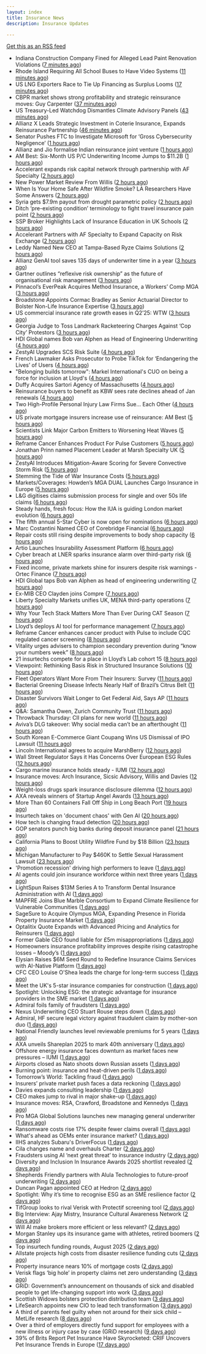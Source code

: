 ```yaml
---
layout: index
title: Insurance News
description: Insurance Updates

---
```


[Get this as an RSS feed](/insurance.rss)

<!-- news_marker starts -->
- Indiana Construction Company Fined for Alleged Lead Paint Renovation Violations ([7 minutes ago](https://www.insurancejournal.com/news/midwest/2025/09/11/838876.htm))
- Rhode Island Requiring All School Buses to Have Video Systems ([11 minutes ago](https://www.insurancejournal.com/news/east/2025/09/11/838869.htm))
- US LNG Exporters Race to Tie Up Financing as Surplus Looms ([17 minutes ago](https://www.insurancejournal.com/news/southcentral/2025/09/11/838871.htm))
- CBPR market shows strong profitability and strategic reinsurance moves: Guy Carpenter ([37 minutes ago](https://www.reinsurancene.ws/cbpr-market-shows-strong-profitability-and-strategic-reinsurance-moves-guy-carpenter/))
- US Treasury-Led Watchdog Dismantles Climate Advisory Panels ([43 minutes ago](https://www.insurancejournal.com/news/national/2025/09/11/838859.htm))
- Allianz X Leads Strategic Investment in Coterie Insurance, Expands Reinsurance Partnership ([46 minutes ago](https://www.insurtechinsights.com/allianz-x-leads-strategic-investment-in-coterie-insurance-expands-reinsurance-partnership/))
- Senator Pushes FTC to Investigate Microsoft for ‘Gross Cybersecurity Negligence’ ([1 hours ago](https://www.insurancejournal.com/news/national/2025/09/11/838856.htm))
- Allianz and Jio formalise Indian reinsurance joint venture ([1 hours ago](https://www.reinsurancene.ws/allianz-and-jio-formalise-indian-reinsurance-joint-venture/))
- AM Best: Six-Month US P/C Underwriting Income Jumps to $11.2B ([1 hours ago](https://www.insurancejournal.com/news/national/2025/09/11/838851.htm))
- Accelerant expands risk capital network through partnership with AF Specialty ([2 hours ago](https://www.reinsurancene.ws/accelerant-expands-risk-capital-network-through-partnership-with-af-specialty/))
- New Power Market Review From Willis ([2 hours ago](https://insurance-edge.net/2025/09/11/new-power-market-review-from-willis/))
- When Is Your Home Safe After Wildfire Smoke? LA Researchers Have Some Answers ([2 hours ago](https://www.insurancejournal.com/news/west/2025/09/11/838843.htm))
- Syria gets $7.9m payout from drought parametric policy ([2 hours ago](https://www.reinsurancene.ws/syria-gets-7-9m-payout-from-drought-parametric-policy/))
- Ditch ‘pre-existing condition’ terminology to fight travel insurance pain point ([2 hours ago](https://www.postonline.co.uk/news/7958966/ditch-%E2%80%98pre-existing-condition%E2%80%99-terminology-to-fight-travel-insurance-pain-point))
- SSP Broker Highlights Lack of Insurance Education in UK Schools ([2 hours ago](https://insurance-edge.net/2025/09/11/ssp-broker-highlights-lack-of-insurance-education-in-uk-schools/))
- Accelerant Partners with AF Specialty to Expand Capacity on Risk Exchange ([2 hours ago](https://www.insurtechinsights.com/accelerant-partners-with-af-specialty-to-expand-capacity-on-risk-exchange/))
- Leddy Named New CEO at Tampa-Based Ryze Claims Solutions ([2 hours ago](https://www.insurancejournal.com/news/southeast/2025/09/11/838838.htm))
- Allianz GenAI tool saves 135 days of underwriter time in a year ([3 hours ago](https://www.postonline.co.uk/technology/7959005/allianz-genai-tool-saves-135-days-of-underwriter-time-in-a-year))
- Gartner outlines “reflexive risk ownership” as the future of organisational risk management ([3 hours ago](https://www.reinsurancene.ws/gartner-outlines-reflexive-risk-ownership-as-the-future-of-organisational-risk-management/))
- Pinnacol’s EverPeak Acquires Method Insurance, a Workers’ Comp MGA ([3 hours ago](https://www.insurancejournal.com/news/southeast/2025/09/11/838835.htm))
- Broadstone Appoints Cormac Bradley as Senior Actuarial Director to Bolster Non-Life Insurance Expertise ([3 hours ago](https://www.insurtechinsights.com/broadstone-appoints-cormac-bradley-as-senior-actuarial-director-to-bolster-non-life-insurance-expertise/))
- US commercial insurance rate growth eases in Q2’25: WTW ([3 hours ago](https://www.reinsurancene.ws/us-commercial-insurance-rate-growth-eases-in-q225-wtw/))
- Georgia Judge to Toss Landmark Racketeering Charges Against ‘Cop City’ Protestors ([3 hours ago](https://www.insurancejournal.com/news/southeast/2025/09/11/838827.htm))
- HDI Global names Bob van Alphen as Head of Engineering Underwriting ([4 hours ago](https://www.reinsurancene.ws/hdi-global-names-bob-van-alphen-as-head-of-engineering-underwriting/))
- ZestyAI Upgrades SCS Risk Suite ([4 hours ago](https://insurance-edge.net/2025/09/11/zestyai-upgrades-scs-risk-suite/))
- French Lawmaker Asks Prosecutor to Probe TikTok for ‘Endangering the Lives’ of Users ([4 hours ago](https://www.insurancejournal.com/news/international/2025/09/11/838808.htm))
- "Belonging builds tomorrow": Markel International's CUO on being a force for inclusion at Lloyd's ([4 hours ago](https://www.insurancebusinessmag.com/uk/news/diversity-inclusion/belonging-builds-tomorrow-markel-internationals-cuo-on-being-a-force-for-inclusion-at-lloyds-549345.aspx))
- Duffy Acquires Sartori Agency of Massachusetts ([4 hours ago](https://www.insurancejournal.com/news/east/2025/09/11/838760.htm))
- Reinsurance buyers to benefit as KBW sees rate declines ahead of Jan renewals ([4 hours ago](https://www.reinsurancene.ws/reinsurance-buyers-to-benefit-as-kbw-sees-rate-declines-ahead-of-jan-renewals/))
- Two High-Profile Personal Injury Law Firms Sue… Each Other ([4 hours ago](https://www.insurancejournal.com/news/east/2025/09/11/838797.htm))
- US private mortgage insurers increase use of reinsurance: AM Best ([5 hours ago](https://www.reinsurancene.ws/us-private-mortgage-insurers-increase-use-of-reinsurance-am-best/))
- Scientists Link Major Carbon Emitters to Worsening Heat Waves ([5 hours ago](https://www.insurancejournal.com/news/international/2025/09/11/838793.htm))
- Reframe Cancer Enhances Product For Pulse Customers ([5 hours ago](https://insurance-edge.net/2025/09/11/reframe-cancer-enhances-product-for-pulse-customers/))
- Jonathan Prinn named Placement Leader at Marsh Specialty UK ([5 hours ago](https://www.reinsurancene.ws/jonathan-prinn-named-placement-leader-at-marsh-specialty-uk/))
- ZestyAI Introduces Mitigation-Aware Scoring for Severe Convective Storm Risk ([5 hours ago](https://www.insurtechinsights.com/zestyai-introduces-mitigation-aware-scoring-for-severe-convective-storm-risk/))
- Stemming the Tide of War Insurance Costs ([5 hours ago](https://insurance-edge.net/2025/09/11/stemming-the-tide-of-war-insurance-costs/))
- Markets/Coverages: Howden’s MGA DUAL Launches Cargo Insurance in Europe ([5 hours ago](https://www.insurancejournal.com/news/international/2025/09/11/838790.htm))
- L&G digitises claims submission process for single and over 50s life claims ([6 hours ago](https://ifamagazine.com/lg-digitises-claims-submission-process-for-single-and-over-50s-life-claims/))
- Steady hands, fresh focus: How the IUA is guiding London market evolution ([6 hours ago](https://www.insurancebusinessmag.com/uk/news/breaking-news/steady-hands-fresh-focus-how-the-iua-is-guiding-london-market-evolution-549328.aspx))
- The fifth annual 5-Star Cyber is now open for nominations ([6 hours ago](https://www.insurancebusinessmag.com/uk/news/cyber/the-fifth-annual-5star-cyber-is-now-open-for-nominations-549327.aspx))
- Marc Costantini Named CEO of Corebridge Financial ([6 hours ago](https://www.insurtechinsights.com/marc-costantini-named-ceo-of-corebridge-financial/))
- Repair costs still rising despite improvements to body shop capacity ([6 hours ago](https://www.postonline.co.uk/news/7958986/repair-costs-still-rising-despite-improvements-to-body-shop-capacity))
- Artio Launches Insurability Assessment Platform ([6 hours ago](https://insurance-edge.net/2025/09/11/artio-launches-insurability-assessment-platform/))
- Cyber breach at LNER sparks insurance alarm over third-party risk ([6 hours ago](https://www.insurancebusinessmag.com/uk/news/cyber/cyber-breach-at-lner-sparks-insurance-alarm-over-thirdparty-risk-549376.aspx))
- Fixed income, private markets shine for insurers despite risk warnings - Ortec Finance ([7 hours ago](https://www.insurancebusinessmag.com/uk/news/breaking-news/fixed-income-private-markets-shine-for-insurers-despite-risk-warnings--ortec-finance-549319.aspx))
- HDI Global taps Bob van Alphen as head of engineering underwriting ([7 hours ago](https://www.insurancebusinessmag.com/uk/news/construction-engineering/hdi-global-taps-bob-van-alphen-as-head-of-engineering-underwriting-549317.aspx))
- Ex-MIB CEO Clayden joins Compre ([7 hours ago](https://www.postonline.co.uk/claims/7959003/ex-mib-ceo-clayden-joins-compre))
- Liberty Specialty Markets unifies UK, MENA third-party operations ([7 hours ago](https://www.insurancebusinessmag.com/uk/news/breaking-news/liberty-specialty-markets-unifies-uk-mena-thirdparty-operations-549313.aspx))
- Why Your Tech Stack Matters More Than Ever During CAT Season ([7 hours ago](https://www.insurancejournal.com/blogs/ezlynx/2025/09/11/838745.htm))
- Lloyd’s deploys AI tool for performance management ([7 hours ago](https://www.postonline.co.uk/technology/7958321/lloyd%E2%80%99s-deploys-ai-tool-for-performance-management))
- Reframe Cancer enhances cancer product with Pulse to include CQC regulated cancer screening ([8 hours ago](https://ifamagazine.com/reframe-cancer-enhances-cancer-product-with-pulse-to-include-cqc-regulated-cancer-screening/))
- Vitality urges advisers to champion secondary prevention during “know your numbers week” ([8 hours ago](https://ifamagazine.com/vitality-urges-advisers-to-champion-secondary-prevention-during-know-your-numbers-week/))
- 21 insurtechs compete for a place in Lloyd’s Lab cohort 15 ([8 hours ago](https://www.postonline.co.uk/lloyd%E2%80%99slondon/7959000/21-insurtechs-compete-for-a-place-in-lloyd%E2%80%99s-lab-cohort-15))
- Viewpoint: Rethinking Basis Risk in Structured Insurance Solutions ([10 hours ago](https://www.insurancejournal.com/news/national/2025/09/11/838764.htm))
- Fleet Operators Want More From Their Insurers: Survey ([11 hours ago](https://www.insurancejournal.com/news/national/2025/09/11/838758.htm))
- Bacterial Greening Disease Infects Nearly Half of Brazil’s Citrus Belt ([11 hours ago](https://www.insurancejournal.com/news/international/2025/09/11/838774.htm))
- Disaster Survivors Wait Longer to Get Federal Aid, Says AP ([11 hours ago](https://www.insurancejournal.com/news/national/2025/09/11/838755.htm))
- Q&A: Samantha Owen, Zurich Community Trust ([11 hours ago](https://www.postonline.co.uk/people/7958089/qa-samantha-owen-zurich-community-trust))
- Throwback Thursday: CII plans for new world ([11 hours ago](https://www.postonline.co.uk/people/7956765/throwback-thursday-cii-plans-for-new-world))
- Aviva’s DLG takeover: Why social media can’t be an afterthought ([11 hours ago](https://www.postonline.co.uk/news/7958969/aviva%E2%80%99s-dlg-takeover-why-social-media-can%E2%80%99t-be-an-afterthought))
- South Korean E-Commerce Giant Coupang Wins US Dismissal of IPO Lawsuit ([11 hours ago](https://www.insurancejournal.com/news/international/2025/09/11/838778.htm))
- Lincoln International agrees to acquire MarshBerry ([12 hours ago](https://www.insurancebusinessmag.com/uk/news/mergers-acquisitions/lincoln-international-agrees-to-acquire-marshberry-549269.aspx))
- Wall Street Regulator Says it Has Concerns Over European ESG Rules ([12 hours ago](https://www.insurancejournal.com/news/international/2025/09/11/838771.htm))
- Cargo marine insurance holds steady - IUMI ([12 hours ago](https://www.insurancebusinessmag.com/uk/news/marine/cargo-marine-insurance-holds-steady--iumi-549261.aspx))
- Insurance moves: Arch Insurance, Sicsic Advisory, Willis and Davies ([12 hours ago](https://www.insurancebusinessmag.com/uk/news/breaking-news/insurance-moves-arch-insurance-sicsic-advisory-willis-and-davies-549260.aspx))
- Weight-loss drugs spark insurance disclosure dilemma ([12 hours ago](https://www.insurancebusinessmag.com/uk/news/life-insurance/weightloss-drugs-spark-insurance-disclosure-dilemma-549259.aspx))
- AXA reveals winners of Startup Angel Awards ([13 hours ago](https://www.insurancebusinessmag.com/uk/news/breaking-news/axa-reveals-winners-of-startup-angel-awards-549255.aspx))
- More Than 60 Containers Fall Off Ship in Long Beach Port ([19 hours ago](https://www.insurancejournal.com/news/west/2025/09/10/838781.htm))
- Insurtech takes on 'document chaos' with Gen AI ([20 hours ago](https://www.dig-in.com/news/insurtech-takes-on-document-chaos-with-gen-ai))
- How tech is changing fraud detection ([20 hours ago](https://www.dig-in.com/opinion/how-tech-is-changing-fraud-detection))
- GOP senators punch big banks during deposit insurance panel ([21 hours ago](https://www.dig-in.com/news/gop-senators-punch-big-banks-during-deposit-insurance-panel))
- California Plans to Boost Utility Wildfire Fund by $18 Billion ([23 hours ago](https://www.insurancejournal.com/news/west/2025/09/10/838729.htm))
- Michigan Manufacturer to Pay $460K to Settle Sexual Harassment Lawsuit ([23 hours ago](https://www.insurancejournal.com/news/midwest/2025/09/10/838726.htm))
- 'Promotion recession' driving high performers to leave ([1 days ago](https://www.insurancebusinessmag.com/uk/business-strategy/promotion-recession-driving-high-performers-to-leave-549218.aspx))
- AI agents could join insurance workforce within next three years ([1 days ago](https://www.postonline.co.uk/news/7958997/ai-agents-could-join-insurance-workforce-within-next-three-years))
- LightSpun Raises $13M Series A to Transform Dental Insurance Administration with AI ([1 days ago](https://www.insurtechinsights.com/lightspun-raises-13m-series-a-to-transform-dental-insurance-administration-with-ai/))
- MAPFRE Joins Blue Marble Consortium to Expand Climate Resilience for Vulnerable Communities ([1 days ago](https://www.insurtechinsights.com/mapfre-joins-blue-marble-consortium-to-expand-climate-resilience-for-vulnerable-communities/))
- SageSure to Acquire Olympus MGA, Expanding Presence in Florida Property Insurance Market ([1 days ago](https://www.insurtechinsights.com/sagesure-to-acquire-olympus-mga-expanding-presence-in-florida-property-insurance-market/))
- Optalitix Quote Expands with Advanced Pricing and Analytics for Reinsurers ([1 days ago](https://www.insurtechinsights.com/optalitix-quote-expands-with-advanced-pricing-and-analytics-for-reinsurers/))
- Former Gable CEO found liable for £5m misappropriations ([1 days ago](https://www.postonline.co.uk/news/7958992/former-gable-ceo-found-liable-for-%C2%A35m-misappropriations))
- Homeowners insurance profitability improves despite rising catastrophe losses – Moody’s ([1 days ago](https://www.insurancebusinessmag.com/uk/news/property-insurance/homeowners-insurance-profitability-improves-despite-rising-catastrophe-losses--moodys-549158.aspx))
- Elysian Raises $6M Seed Round to Redefine Insurance Claims Services with AI-Native Platform ([1 days ago](https://www.insurtechinsights.com/elysian-raises-6m-seed-round-to-redefine-insurance-claims-services-with-ai-native-platform/))
- CFC CEO Louise O'Shea leads the charge for long-term success ([1 days ago](https://www.insurancebusinessmag.com/uk/news/breaking-news/cfc-ceo-louise-oshea-leads-the-charge-for-longterm-success-549144.aspx))
- Meet the UK's 5-star insurance companies for construction ([1 days ago](https://www.insurancebusinessmag.com/uk/news/construction-engineering/meet-the-uks-5star-insurance-companies-for-construction-549142.aspx))
- Spotlight: Unlocking ESG: the strategic advantage for insurance providers in the SME market ([1 days ago](https://www.postonline.co.uk/market-access/7958115/spotlight-unlocking-esg-the-strategic-advantage-for-insurance-providers-in-the-sme-market))
- Admiral foils family of fraudsters ([1 days ago](https://www.postonline.co.uk/claims/7958991/admiral-foils-family-of-fraudsters))
- Nexus Underwriting CEO Stuart Rouse steps down ([1 days ago](https://www.insurancebusinessmag.com/uk/news/breaking-news/nexus-underwriting-ceo-stuart-rouse-steps-down-549130.aspx))
- Admiral, HF secure legal victory against fraudulent claim by mother-son duo ([1 days ago](https://www.insurancebusinessmag.com/uk/news/legal-insights/admiral-hf-secure-legal-victory-against-fraudulent-claim-by-motherson-duo-549128.aspx))
- National Friendly launches level reviewable premiums for 5 years ([1 days ago](https://ifamagazine.com/national-friendly-launches-level-reviewable-premiums-for-5-years/))
- AXA unveils Shareplan 2025 to mark 40th anniversary ([1 days ago](https://www.insurancebusinessmag.com/uk/news/breaking-news/axa-unveils-shareplan-2025-to-mark-40th-anniversary-549118.aspx))
- Offshore energy insurance faces downturn as market faces new pressures – IUMI ([1 days ago](https://www.insurancebusinessmag.com/uk/news/marine/offshore-energy-insurance-faces-downturn-as-market-faces-new-pressures--iumi-549111.aspx))
- Airports closed as Nato shoots down Russian assets ([1 days ago](https://www.insurancebusinessmag.com/uk/news/breaking-news/airports-closed-as-nato-shoots-down-russian-assets-549096.aspx))
- Burning point: insurance and heat-driven perils ([1 days ago](https://www.postonline.co.uk/claims/7958886/burning-point-insurance-and-heat-driven-perils))
- Tomorrow’s World: Tackling fraud ([1 days ago](https://www.postonline.co.uk/claims/7958215/tomorrow%E2%80%99s-world-tackling-fraud))
- Insurers’ private market push faces a data reckoning ([1 days ago](https://www.postonline.co.uk/regulation/7958261/insurers%E2%80%99-private-market-push-faces-a-data-reckoning))
- Davies expands consulting leadership ([1 days ago](https://www.insurancebusinessmag.com/uk/news/breaking-news/davies-expands-consulting-leadership-549077.aspx))
- CEO makes jump to rival in major shake-up ([1 days ago](https://www.insurancebusinessmag.com/uk/news/breaking-news/ceo-makes-jump-to-rival-in-major-shakeup-549067.aspx))
- Insurance moves: RSA, Crawford, Broadstone and Kennedys ([1 days ago](https://www.insurancebusinessmag.com/uk/news/breaking-news/insurance-moves-rsa-crawford-broadstone-and-kennedys-549071.aspx))
- Pro MGA Global Solutions launches new managing general underwriter ([1 days ago](https://www.insurancebusinessmag.com/uk/news/breaking-news/pro-mga-global-solutions-launches-new-managing-general-underwriter-549065.aspx))
- Ransomware costs rise 17% despite fewer claims overall ([1 days ago](https://www.dig-in.com/news/ransomware-costs-rise-17-despite-fewer-claims))
- What's ahead as OEMs enter insurance market? ([1 days ago](https://www.dig-in.com/opinion/whats-ahead-as-oems-enter-insurance-market))
- IIHS analyzes Subaru's DriverFocus ([1 days ago](https://www.dig-in.com/news/iihs-analyzes-subarus-driverfocus))
- Cila changes name and overhauls Charter ([2 days ago](https://www.postonline.co.uk/claims/7958987/cila-changes-name-and-overhauls-charter))
- Fraudsters using AI ‘next great threat’ to insurance industry ([2 days ago](https://www.postonline.co.uk/news/7958959/fraudsters-using-ai-%E2%80%98next-great-threat%E2%80%99-to-insurance-industry))
- Diversity and Inclusion In Insurance Awards 2025 shortlist revealed ([2 days ago](https://www.postonline.co.uk/people/7958962/diversity-and-inclusion-in-insurance-awards-2025-shortlist-revealed))
- Shepherds Friendly partners with Alula Technologies to future-proof underwriting ([2 days ago](https://ifamagazine.com/shepherds-friendly-partners-with-alula-technologies-to-future-proof-underwriting/))
- Duncan Pagan appointed CEO at Hedron ([2 days ago](https://www.postonline.co.uk/broker/7958984/duncan-pagan-appointed-ceo-at-hedron))
- Spotlight: Why it’s time to recognise ESG as an SME resilience factor ([2 days ago](https://www.postonline.co.uk/market-access/7958109/spotlight-why-it%E2%80%99s-time-to-recognise-esg-as-an-sme-resilience-factor))
- TifGroup looks to rival Verisk with Protectif screening tool ([2 days ago](https://www.postonline.co.uk/news/7958977/tifgroup-looks-to-rival-verisk-with-protectif-screening-tool))
- Big Interview: Ajay Mistry, Insurance Cultural Awareness Network ([2 days ago](https://www.postonline.co.uk/people/7958865/big-interview-ajay-mistry-insurance-cultural-awareness-network))
- Will AI make brokers more efficient or less relevant? ([2 days ago](https://www.postonline.co.uk/broker/7958949/will-ai-make-brokers-more-efficient-or-less-relevant))
- Morgan Stanley ups its insurance game with athletes, retired boomers ([2 days ago](https://www.dig-in.com/news/morgan-stanley-sees-big-role-for-fas-with-insurance-products))
- Top insurtech funding rounds, August 2025 ([2 days ago](https://www.dig-in.com/list/top-insurtech-funding-rounds-august-2025))
- Allstate projects high costs from disaster resilience funding cuts ([2 days ago](https://www.dig-in.com/news/allstate-research-projects-high-costs-from-resilience-cuts))
- Property insurance nears 10% of mortgage costs ([2 days ago](https://www.dig-in.com/news/property-insurance-nearly-10-of-monthly-mortgage-expenses))
- Verisk flags ‘big hole’ in property claims net zero understanding ([3 days ago](https://www.postonline.co.uk/claims/7958960/verisk-flags-%E2%80%98big-hole%E2%80%99-in-property-claims-net-zero-understanding))
- GRiD: Government’s announcement on thousands of sick and disabled people to get life-changing support into work ([3 days ago](https://ifamagazine.com/grid-governments-announcement-on-thousands-of-sick-and-disabled-people-to-get-life-changing-support-into-work/))
- Scottish Widows bolsters protection distribution team ([3 days ago](https://ifamagazine.com/scottish-widows-bolsters-protection-distribution-team/))
- LifeSearch appoints new CIO to lead tech transformation ([3 days ago](https://ifamagazine.com/lifesearch-appoints-new-cio-to-lead-tech-transformation/))
- A third of parents feel guilty when not around for their sick child – MetLife research ([8 days ago](https://ifamagazine.com/a-third-of-parents-feel-guilty-when-not-around-for-their-sick-child-metlife-research/))
- Over a third of employers directly fund support for employees with a new illness or injury case by case (GRiD research) ([9 days ago](https://ifamagazine.com/over-a-third-36-of-employers-directly-fund-support-for-employees-with-a-new-illness-or-injury-case-by-case-grid-research/))
- 39% of Brits Report Pet Insurance Have Skyrocketed: CRIF Uncovers Pet Insurance Trends in Europe ([17 days ago](https://thefintechtimes.com/39-of-brits-report-pet-insurance-have-skyrocketed-crif-uncovers-pet-insurance-trends-in-europe/))

<!-- news_marker ends -->